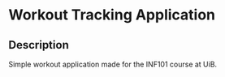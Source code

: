 # Workout Tracking Application

## Description
Simple workout application made for the INF101 course at UiB.  